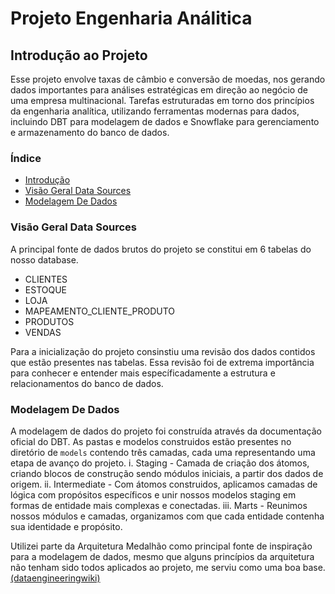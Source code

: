 # Projeto Engenharia Análitica

## Introdução ao Projeto

Esse projeto envolve taxas de câmbio e conversão de moedas, nos gerando dados importantes para análises estratégicas em direção ao negócio de uma empresa multinacional. Tarefas estruturadas em torno dos princípios da engenharia analítica, utilizando ferramentas modernas para dados, incluindo DBT para modelagem de dados e Snowflake para gerenciamento e armazenamento do banco de dados.

### Índice

- [Introdução](#introdução-ao-projeto)
- [Visão Geral Data Sources](#visão-geral-data-sources)
- [Modelagem De Dados](#modelagem-de-dados)


### Visão Geral Data Sources

A principal fonte de dados brutos do projeto se constitui em 6 tabelas do nosso database.

* CLIENTES
* ESTOQUE
* LOJA
* MAPEAMENTO_CLIENTE_PRODUTO
* PRODUTOS
* VENDAS

Para a inicialização do projeto consinstiu uma revisão dos dados contidos que estão presentes nas tabelas. Essa revisão foi de extrema importância para conhecer e entender mais específicadamente a estrutura e relacionamentos do banco de dados.


### Modelagem De Dados

A modelagem de dados do projeto foi construída através da documentação oficial do DBT. As pastas e modelos construidos estão presentes no diretório de ```models``` contendo três camadas, cada uma representando uma etapa de avanço do projeto. i. Staging - Camada de criação dos átomos, criando blocos de construção sendo módulos iniciais, a partir dos dados de origem. ii. Intermediate - Com átomos construidos, aplicamos camadas de lógica com propósitos específicos e unir nossos modelos staging em formas de entidade mais complexas e conectadas. iii. Marts - Reunimos nossos módulos e camadas, organizamos com que cada entidade contenha sua identidade e propósito.

Utilizei parte da Arquitetura Medalhão como principal fonte de inspiração para a modelagem de dados, mesmo que alguns princípios da arquitetura não tenham sido todos aplicados ao projeto, me serviu como uma boa base. [
(dataengineeringwiki)]("https://dataengineering.wiki/Concepts/Data+Architecture/Medallion+Architecture")







